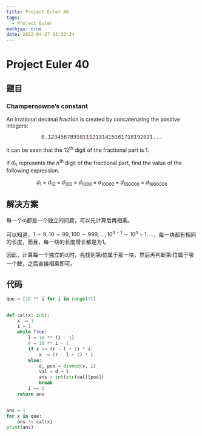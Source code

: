 ```yaml
---
title: Project Euler 40
tags:
  - Project Euler
mathjax: true
date: 2022-04-27 23:32:34
---
```


<escape><!-- more --></escape>

# Project Euler 40

## 题目

### Champernowne’s constant

An irrational decimal fraction is created by concatenating the positive integers:

<center style="font-family:'Courier New',monospace;">
0.12345678910<font color=red>1</font>112131415161718192021...
</center>

It can be seen that the $12$<sup>th</sup> digit of the fractional part is $1$.

If $d_n$ represents the $n$<sup>th</sup> digit of the fractional part, find the value of the following expression.

$$d_1\times d_{10} \times d_{100} \times d_{1000} \times d_{10000} \times d_{100000}\times d_{1000000}$$

## 解决方案

每一个$d_i$都是一个独立的问题，可以先计算后再相乘。

可以知道，$1\sim 9,10\sim 99,100\sim 999,\dots,10^{n-1}\sim 10^n-1,\dots$，每一块都有相同的长度，而且，每一块的长度增长都是为$1$。

因此，计算每一个独立的$d_i$时，先找到第$i$位属于那一块，然后再判断第$i$位属于哪一个数，之后直接相乘即可。

## 代码

```py
que = [10 ** i for i in range(7)]


def cal(x: int):
    x -= 1
    i = 1
    while True:
        l = 10 ** (i - 1)
        r = 10 ** i - 1
        if x >= (r - l + 1) * i:
            x -= (r - l + 1) * i
        else:
            d, pos = divmod(x, i)
            val = d + l
            ans = int(str(val)[pos])
            break
        i += 1
    return ans


ans = 1
for x in que:
    ans *= cal(x)
print(ans)
```
